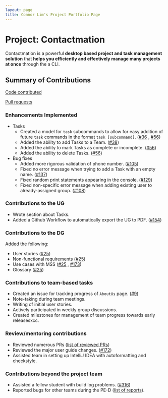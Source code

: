 ```yaml
---
layout: page
title: Connor Lim's Project Portfolio Page
---
```


# Project: Contactmation

Contactmation is a powerful **desktop based project and task management solution** that **helps you efficiently and
effectively manage many projects at once** through the a CLI.

## Summary of Contributions

[Code contributed](https://nus-cs2103-ay2223s1.github.io/tp-dashboard/?search=connlim&breakdown=true)

[Pull requests](https://github.com/AY2223S1-CS2103T-T11-1/tp/pulls?q=is%3Apr+author%3Aconnlim)

### Enhancements Implemented

- Tasks
    - Created a model for `task` subcommands to allow for easy addition of future `task` commands in the
      format `task [subcommand]`. ([#36](https://github.com/AY2223S1-CS2103T-T11-1/tp/pull/36)
      , [#56](https://github.com/AY2223S1-CS2103T-T11-1/tp/pull/56))
    - Added the ability to add Tasks to a Team. ([#38](https://github.com/AY2223S1-CS2103T-T11-1/tp/pull/38))
    - Added the ability to mark Tasks as complete or
      incomplete. ([#56](https://github.com/AY2223S1-CS2103T-T11-1/tp/pull/56))
    - Added the ability to delete Tasks. ([#56](https://github.com/AY2223S1-CS2103T-T11-1/tp/pull/56))
- Bug fixes
    - Added more rigorous validation of phone number. ([#105](https://github.com/AY2223S1-CS2103T-T11-1/tp/issues/105))
    - Fixed no error message when trying to add a Task with an empty
      name. ([#137](https://github.com/AY2223S1-CS2103T-T11-1/tp/issues/137))
    - Fixed random print statements appearing in the
      console. ([#129](https://github.com/AY2223S1-CS2103T-T11-1/tp/issues/129))
    - Fixed non-specific error message when adding existing user to already-assigned
      group. ([#108](https://github.com/AY2223S1-CS2103T-T11-1/tp/issues/108))

### Contributions to the UG

- Wrote section about Tasks.
- Added a Github Workflow to automatically export the UG to
  PDF. ([\#154](https://github.com/AY2223S1-CS2103T-T11-1/tp/pull/154))

### Contributions to the DG

Added the following:

- User stories ([#25](https://github.com/AY2223S1-CS2103T-T11-1/tp/pull/25))
- Non-functional requirements ([#25](https://github.com/AY2223S1-CS2103T-T11-1/tp/pull/25))
- Use cases with MSS ([#25](https://github.com/AY2223S1-CS2103T-T11-1/tp/pull/25)
  , [#173](https://github.com/AY2223S1-CS2103T-T11-1/tp/pull/173))
- Glossary ([#25](https://github.com/AY2223S1-CS2103T-T11-1/tp/pull/25))

### Contributions to team-based tasks

- Created an issue for tracking progress of `AboutUs`
  page. ([#9](https://github.com/AY2223S1-CS2103T-T11-1/tp/issues/9))
- Note-taking during team meetings.
- Writing of initial user stories.
- Actively participated in weekly group discussions.
- Created milestones for management of team progress towards early releasesxcc.

### Review/mentoring contributions

- Reviewed numerous
  PRs ([list of reviewed PRs](https://github.com/AY2223S1-CS2103T-T11-1/tp/pulls?q=is%3Apr+is%3Aclosed+reviewed-by%3Aconnlim))
- Reviewed the major user guide
  changes. ([#172](https://github.com/AY2223S1-CS2103T-T11-1/tp/pull/172#pullrequestreview-1170043487))
- Assisted team in setting up IntelliJ IDEA with autoformatting and checkstyle.

### Contributions beyond the project team

- Assisted a fellow student with build log problems. ([#316](https://github.com/nus-cs2103-AY2223S1/forum/issues/316))
- Reported bugs for other teams during the PE-D ([list of reports](https://github.com/connlim/ped/issues)).

